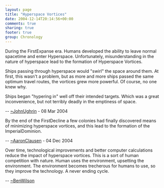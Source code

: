 ```yaml
---
layout: page
title: "Hyperspace Vortices"
date: 2004-12-14T20:14:56+00:00
comments: true
sharing: true
footer: true
group: Chronology
---
```


During the FirstExpanse era. Humans developed the ability to leave normal spacetime and enter Hyperspace. Unfortunately, misunderstanding in the nature of hyperspace lead to the formation of Hyperspace Vortices.

Ships passing through hyperspace would "swirl" the space around them. At first, this wasn't a problem, but as more and more ships
passed the same optimum travel routes, the vortices grew more powerful. Of course, no one knew why.

Ships began "hypering in" well off their intended targets. Which was a great inconvenience, but not terribly deadly in the emptiness of space. 


-- [~JohnUghrin](/chronology/~john-ughrin) - 08 Mar 2004 <br />

By the end of the FirstDecline a few colonies had finally discovered means of minimizing hyperspace vortices, and this lead to the formation of the ImperialDominion.

-- [~AaronClausen](/chronology/~aaron-clausen) - 04 Dec 2004 <br />

Over time, technological improvements and better computer calculations reduce the impact of hyperspace vortices. This is a sort of human competition with nature. Human uses the environment, upsetting the environment. The environment becomes trecherous for humans to use, so they improve the technology. A never ending cycle.

-- [~BenWilson](/chronology/~ben-wilson)
